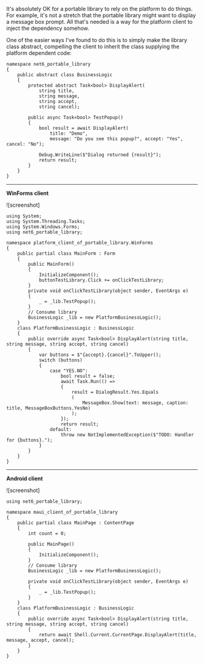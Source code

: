 It's absolutely OK for a portable library to rely on the platform to do things. For example, it's not a stretch that the portable library might want to display a message box prompt. All that's needed is a way for the platform client to inject the dependency somehow.

One of the easier ways I've found to do this is to simply make the library class abstract, compelling the client to inherit the class supplying the platform dependent code:

    namespace net6_portable_library
    {
        public abstract class BusinessLogic
        {
            protected abstract Task<bool> DisplayAlert(
                string title, 
                string message, 
                string accept, 
                string cancel);

            public async Task<bool> TestPopup()
            {
                bool result = await DisplayAlert(
                    title: "Demo", 
                    message: "Do you see this popup?", accept: "Yes", cancel: "No");

                Debug.WriteLine($"Dialog returned {result}");
                return result;
            }
        }
    }

***
**WinForms client**

![screenshot]

    using System;
    using System.Threading.Tasks;
    using System.Windows.Forms;
    using net6_portable_library;

    namespace platform_client_of_portable_library.WinForms
    {
        public partial class MainForm : Form
        {
            public MainForm()
            {
                InitializeComponent();
                buttonTestLibrary.Click += onClickTestLibrary;
            }
            private void onClickTestLibrary(object sender, EventArgs e)
            {
                _ = _lib.TestPopup();
            }
            // Consume library
            BusinessLogic _lib = new PlatformBusinessLogic();
        }
        class PlatformBusinessLogic : BusinessLogic
        {
            public override async Task<bool> DisplayAlert(string title, string message, string accept, string cancel)
            {
                var buttons = $"{accept}.{cancel}".ToUpper();
                switch (buttons) 
                {
                    case "YES.NO":
                        bool result = false;
                        await Task.Run(() =>
                        {
                            result = DialogResult.Yes.Equals
                            (
                                MessageBox.Show(text: message, caption: title, MessageBoxButtons.YesNo)
                            );
                        });
                        return result;
                    default:
                        throw new NotImplementedException($"TODO: Handler for {buttons}.");
                }
            }
        }
    }

***
**Android client**

![screenshot]

    using net6_portable_library;

    namespace maui_client_of_portable_library
    {
        public partial class MainPage : ContentPage
        {
            int count = 0;

            public MainPage()
            {
                InitializeComponent();
            }
            // Consume library
            BusinessLogic _lib = new PlatformBusinessLogic();

            private void onClickTestLibrary(object sender, EventArgs e)
            {
                _ = _lib.TestPopup();
            }
        }
        class PlatformBusinessLogic : BusinessLogic
        {
            public override async Task<bool> DisplayAlert(string title, string message, string accept, string cancel)
            {
                return await Shell.Current.CurrentPage.DisplayAlert(title, message, accept, cancel);
            }
        }
    }